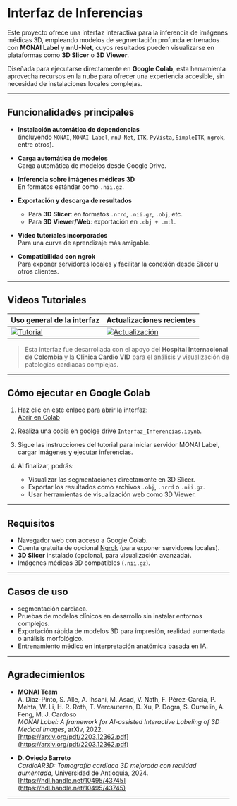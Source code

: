 
# Interfaz de Inferencias 

Este proyecto ofrece una interfaz interactiva para la inferencia de imágenes médicas 3D, empleando modelos de segmentación profunda entrenados con **MONAI Label** y **nnU-Net**, cuyos resultados pueden visualizarse en plataformas como **3D Slicer** o **3D Viewer**.

Diseñada para ejecutarse directamente en **Google Colab**, esta herramienta aprovecha recursos en la nube para ofrecer una experiencia accesible, sin necesidad de instalaciones locales complejas. 

---

## Funcionalidades principales

- **Instalación automática de dependencias**  
  (incluyendo `MONAI`, `MONAI Label`, `nnU-Net`, `ITK`, `PyVista`, `SimpleITK`, `ngrok`, entre otros).

- **Carga automática de modelos**  
  Carga automática de modelos desde Google Drive.

- **Inferencia sobre imágenes médicas 3D**  
  En formatos estándar como `.nii.gz`.

- **Exportación y descarga de resultados**  
  - Para **3D Slicer**: en formatos `.nrrd`, `.nii.gz`, `.obj`, etc.  
  - Para **3D Viewer/Web**: exportación en `.obj + .mtl`.

- **Video tutoriales incorporados**  
  Para una curva de aprendizaje más amigable.

- **Compatibilidad con ngrok**  
  Para exponer servidores locales y facilitar la conexión desde Slicer u otros clientes.

---

## Videos Tutoriales

| Uso general de la interfaz | Actualizaciones recientes |
|----------------------------|----------------------------|
| [![Tutorial](https://img.youtube.com/vi/B1_pAmnVFD4/0.jpg)](https://www.youtube.com/watch?v=B1_pAmnVFD4) | [![Actualización](https://img.youtube.com/vi/CCmLW8bEQ2U/0.jpg)](https://www.youtube.com/watch?v=CCmLW8bEQ2U) |

>Esta interfaz fue desarrollada con el apoyo del **Hospital Internacional de Colombia** y la **Clínica Cardio VID** para el análisis y visualización de patologías cardíacas complejas.

---

## Cómo ejecutar en Google Colab

1. Haz clic en este enlace para abrir la interfaz:  
[Abrir en Colab](https://github.com/Andresf-Asprilla/Modelo-segmentacion-APCIVMAPCAs/blob/main/Interfaz/Interfaz_Inferencias.ipynb)

2. Realiza una copia en goolge drive `Interfaz_Inferencias.ipynb`.

3. Sigue las instrucciones del tutorial  para iniciar  servidor MONAI Label, cargar imágenes y ejecutar inferencias.

4. Al finalizar, podrás:
   - Visualizar las segmentaciones directamente en 3D Slicer.
   - Exportar los resultados como archivos `.obj`, `.nrrd` o `.nii.gz`.
   - Usar herramientas de visualización web como 3D Viewer.

---

## Requisitos

- Navegador web con acceso a Google Colab.
- Cuenta gratuita de opcional [Ngrok](https://ngrok.com/) (para exponer servidores locales).
- **3D Slicer** instalado (opcional, para visualización avanzada).
- Imágenes médicas 3D compatibles (`.nii.gz`).

---

## Casos de uso

- segmentación cardíaca.
- Pruebas de modelos clínicos en desarrollo sin instalar entornos complejos.
- Exportación rápida de modelos 3D para impresión, realidad aumentada o análisis morfológico.
- Entrenamiento médico en interpretación anatómica basada en IA.

---

## Agradecimientos

- **MONAI Team**  
  A. Diaz-Pinto, S. Alle, A. Ihsani, M. Asad, V. Nath, F. Pérez-García, P. Mehta, W. Li, H. R. Roth, T. Vercauteren, D. Xu, P. Dogra, S. Ourselin, A. Feng, M. J. Cardoso  
  *MONAI Label: A framework for AI-assisted Interactive Labeling of 3D Medical Images*, arXiv, 2022.  
  [https://arxiv.org/pdf/2203.12362.pdf](https://arxiv.org/pdf/2203.12362.pdf)

- **D. Oviedo Barreto**  
  *CardioAR3D: Tomografía cardiaca 3D mejorada con realidad aumentada*, Universidad de Antioquia, 2024.  
  [https://hdl.handle.net/10495/43745](https://hdl.handle.net/10495/43745)

---
